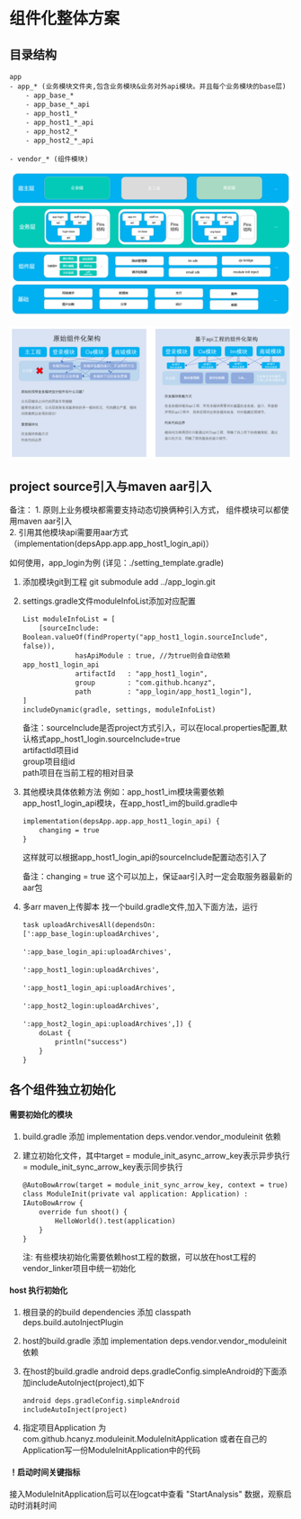 # 组件化整体方案
## 目录结构
```
app
- app_* (业务模块文件夹,包含业务模块&业务对外api模块。并且每个业务模块的base层)
    - app_base_*
    - app_base_*_api
    - app_host1_*
    - app_host1_*_api
    - app_host2_*
    - app_host2_*_api

- vendor_* (组件模块)
```

![](./img/frame.png)

![](./img/api-frame.png)

## project source引入与maven aar引入
备注：
    1. 原则上业务模块都需要支持动态切换俩种引入方式， 组件模块可以都使用maven aar引入   
    2. 引用其他模块api需要用aar方式（implementation(depsApp.app.app_host1_login_api)）

如何使用，app_login为例 (详见：./setting_template.gradle)
1. 添加模块git到工程 git submodule add ../app_login.git
2. settings.gradle文件moduleInfoList添加对应配置
    ```
    List moduleInfoList = [
        [sourceInclude: Boolean.valueOf(findProperty("app_host1_login.sourceInclude", false)),
                 hasApiModule : true, //为true则会自动依赖app_host1_login_api
                 artifactId   : "app_host1_login",
                 group        : "com.github.hcanyz",
                 path         : "app_login/app_host1_login"],
    ]
    includeDynamic(gradle, settings, moduleInfoList)
    ```
    备注：sourceInclude是否project方式引入，可以在local.properties配置,默认格式app_host1_login.sourceInclude=true   
    artifactId项目id   
    group项目组id   
    path项目在当前工程的相对目录
3. 其他模块具体依赖方法
    例如：app_host1_im模块需要依赖app_host1_login_api模块，在app_host1_im的build.gradle中

    ```
    implementation(depsApp.app.app_host1_login_api) {
        changing = true
    }
    ```
    
    这样就可以根据app_host1_login_api的sourceInclude配置动态引入了
    
    备注：changing = true 这个可以加上，保证aar引入时一定会取服务器最新的aar包
4. 多arr maven上传脚本
    找一个build.gradle文件,加入下面方法，运行
    ```
    task uploadArchivesAll(dependsOn: [':app_base_login:uploadArchives',
                                       ':app_base_login_api:uploadArchives',
                                       ':app_host1_login:uploadArchives',
                                       ':app_host1_login_api:uploadArchives',
                                       ':app_host2_login:uploadArchives',
                                       ':app_host2_login_api:uploadArchives',]) {
        doLast {
            println("success")
        }
    }
    ```

## 各个组件独立初始化
#### 需要初始化的模块
1. build.gradle 添加 implementation deps.vendor.vendor_moduleinit 依赖

2. 建立初始化文件，其中target = module_init_async_arrow_key表示异步执行 = module_init_sync_arrow_key表示同步执行
    ```
    @AutoBowArrow(target = module_init_sync_arrow_key, context = true)
    class ModuleInit(private val application: Application) : IAutoBowArrow {
        override fun shoot() {
            HelloWorld().test(application)
        }
    }
    ```

    注: 有些模块初始化需要依赖host工程的数据，可以放在host工程的vendor_linker项目中统一初始化

#### host 执行初始化
1. 根目录的的build dependencies 添加 classpath deps.build.autoInjectPlugin

2. host的build.gradle 添加 implementation deps.vendor.vendor_moduleinit 依赖

3. 在host的build.gradle  android deps.gradleConfig.simpleAndroid的下面添加includeAutoInject(project),如下
    ```
    android deps.gradleConfig.simpleAndroid
    includeAutoInject(project)
    ```

4. 指定项目Application 为 com.github.hcanyz.moduleinit.ModuleInitApplication
   或者在自己的Application写一份ModuleInitApplication中的代码
       
#### ！启动时间关键指标
接入ModuleInitApplication后可以在logcat中查看 "StartAnalysis" 数据，观察启动时消耗时间 